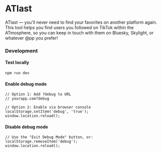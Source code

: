 # ATlast  
ATlast — you'll never need to find your favorites on another platform again. This tool helps you find users you followed on TikTok within the ATmosphere, so you can keep in touch with them on Bluesky, Skylight, or whatever @pp you prefer!  

### Development  

#### Test locally
```
npm run dev
```

#### Enable debug mode
```
// Option 1: Add ?debug to URL
// yourapp.com?debug

// Option 2: Enable via browser console
localStorage.setItem('debug', 'true');
window.location.reload();
```

#### Disable debug mode
```
// Use the "Exit Debug Mode" button, or:
localStorage.removeItem('debug');
window.location.reload();
```